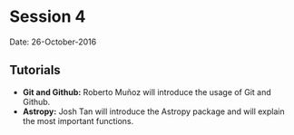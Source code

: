 # Session 4

Date: 26-October-2016

## Tutorials

- **Git and Github:** Roberto Muñoz will introduce the usage of Git and Github.
- **Astropy:** Josh Tan will introduce the Astropy package and will explain the most important functions.
